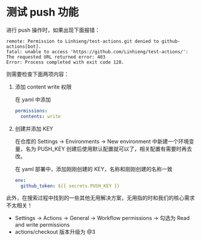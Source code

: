 # 测试 push 功能

进行 push 操作时，如果出现下面报错：

```
remote: Permission to Linhieng/test-actions.git denied to github-actions[bot].
fatal: unable to access 'https://github.com/Linhieng/test-actions/': The requested URL returned error: 403
Error: Process completed with exit code 128.
```

则需要检查下面两项内容：

1. 添加 content write 权限

    在 yaml 中添加

    ```yaml
    permissions:
      contents: write
    ```

1. 创建并添加 KEY

    在仓库的 Settings -> Environments -> New environment 中新建一个环境变量，名为 PUSH_KEY
    创建后使用默认配置就可以了，相关配置有需要时再去改。

    在 yaml 部署中，添加刚刚创建的 KEY，名称和刚刚创建的名称一致

    ```yaml
    env:
      github_token: ${{ secrets.PUSH_KEY }}
    ```

此外，在搜索过程中找到的一些其他无用解决方案，无用指的时和我们的核心需求不太相关！

- Settings -> Actions -> General -> Workflow permissions -> 勾选为 Read and write permissions
- actions/checkout 版本升级为 @3
